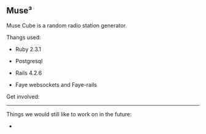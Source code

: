 ## Muse³

Muse Cube is a random radio station generator.

Thangs used:

* Ruby 2.3.1

* Postgresql

* Rails 4.2.6

* Faye websockets and Faye-rails

Get involved:

--------------------------------------------------------------------------------

Things we would still like to work on in the future:

*
